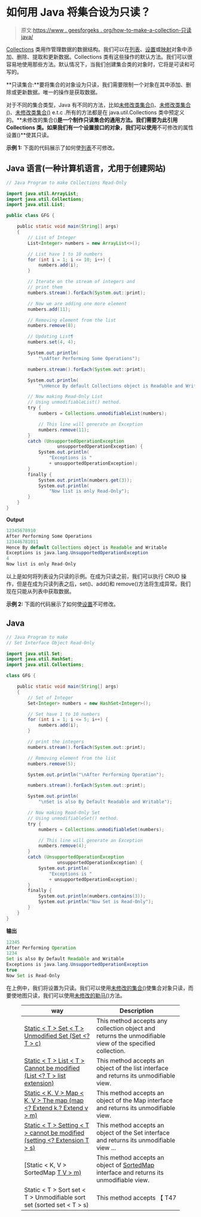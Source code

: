 # 如何用 Java 将集合设为只读？

> 原文:[https://www . geesforgeks . org/how-to-make-a-collection-只读 java/](https://www.geeksforgeeks.org/how-to-make-a-collection-read-only-in-java/)

[Collections](https://www.google.com/url?client=internal-element-cse&cx=009682134359037907028:tj6eafkv_be&q=https://www.geeksforgeeks.org/collections-class-in-java/&sa=U&ved=2ahUKEwjE-47J-4jtAhV7yDgGHSHpBosQFjADegQIBxAB&usg=AOvVaw3nfBibtN30zMyMaKgkcBhs) 类用作管理数据的数据结构。我们可以在[列表](https://www.geeksforgeeks.org/list-interface-java-examples/)、[设置](https://www.geeksforgeeks.org/set-in-java/)或[映射](https://www.geeksforgeeks.org/map-interface-java-examples/)对象中添加、删除、提取和更新数据。Collections 类有这些操作的默认方法。我们可以很容易地使用那些方法。默认情况下，当我们创建集合类的对象时，它将是可读和可写的。

**只读集合:**要将集合的对象设为只读，我们需要限制一个对象在其中添加、删除或更新数据。唯一的操作是获取数据。

对于不同的集合类型，Java 有不同的方法，比如[未修改类集合()](https://www.google.com/url?client=internal-element-cse&cx=009682134359037907028:tj6eafkv_be&q=https://www.geeksforgeeks.org/collections-unmodifiablecollection-method-in-java-with-examples/&sa=U&ved=2ahUKEwjPysO3-ojtAhVUxDgGHUSJBrMQFjAAegQIAhAC&usg=AOvVaw34memnWtHuTQ1iWx8vJqtX)、[未修改类集合()](https://www.google.com/url?client=internal-element-cse&cx=009682134359037907028:tj6eafkv_be&q=https://www.geeksforgeeks.org/collections-unmodifiablemap-method-in-java-with-examples/&sa=U&ved=2ahUKEwjPysO3-ojtAhVUxDgGHUSJBrMQFjADegQICBAC&usg=AOvVaw1voSazT4THaKoQcnK2dxax)、[未修改类集合()](https://www.google.com/url?client=internal-element-cse&cx=009682134359037907028:tj6eafkv_be&q=https://www.geeksforgeeks.org/collections-unmodifiableset-method-in-java-with-examples/&sa=U&ved=2ahUKEwjPysO3-ojtAhVUxDgGHUSJBrMQFjAGegQIBBAC&usg=AOvVaw0yxyrm-yd_YxzCAQls0ZeH) e.t.c .所有的方法都是在 java.util.Collections 类中预定义的。**未修改的集合()**是一个制作只读集合的通用方法。我们需要为此引用 Collections 类。如果我们有一个设置接口的对象，我们可以使用**不可修改的属性设置()**使其只读。

**示例 1:** 下面的代码展示了如何使[列表](https://www.geeksforgeeks.org/list-interface-java-examples/)不可修改。

## Java 语言(一种计算机语言，尤用于创建网站)

```java
// Java Program to make Collections Read-Only

import java.util.ArrayList;
import java.util.Collections;
import java.util.List;

public class GFG {

    public static void main(String[] args)
    {
        // List of Integer
        List<Integer> numbers = new ArrayList<>();

        // List have 1 to 10 numbers
        for (int i = 1; i <= 10; i++) {
            numbers.add(i);
        }

        // Iterate on the stream of integers and
        // print them
        numbers.stream().forEach(System.out::print);

        // Now we are adding one more element
        numbers.add(11);

        // Removing element from the list
        numbers.remove(8);

        // Updating List¶
        numbers.set(4, 4);

        System.out.println(
            "\nAfter Performing Some Operations");

        numbers.stream().forEach(System.out::print);

        System.out.println(
            "\nHence By default Collections object is Readable and Writable");

        // Now making Read-Only List
        // Using unmodifiableList() method.
        try {
            numbers = Collections.unmodifiableList(numbers);

            // This line will generate an Exception
            numbers.remove(11);
        }
        catch (UnsupportedOperationException
                   unsupportedOperationException) {
            System.out.println(
                "Exceptions is "
                + unsupportedOperationException);
        }
        finally {
            System.out.println(numbers.get(3));
            System.out.println(
                "Now list is only Read-Only");
        }
    }
}
```

**Output**

```java
12345678910
After Performing Some Operations
123446781011
Hence By default Collections object is Readable and Writable
Exceptions is java.lang.UnsupportedOperationException
4
Now list is only Read-Only
```

以上是如何将列表设为只读的示例。在成为只读之前，我们可以执行 CRUD 操作，但是在成为只读列表之后，set()、add()和 remove()方法将生成异常。我们现在只能从列表中获取数据。

**示例 2:** 下面的代码展示了如何使[设置](https://www.geeksforgeeks.org/set-in-java/)不可修改。

## Java

```java
// Java Program to make
// Set Interface Object Read-Only

import java.util.Set;
import java.util.HashSet;
import java.util.Collections;

class GFG {

    public static void main(String[] args)
    {
        // Set of Integer
        Set<Integer> numbers = new HashSet<Integer>();

        // Set have 1 to 10 numbers
        for (int i = 1; i <= 5; i++) {
            numbers.add(i);
        }

        // print the integers
        numbers.stream().forEach(System.out::print);

        // Removing element from the list
        numbers.remove(5);

        System.out.println("\nAfter Performing Operation");

        numbers.stream().forEach(System.out::print);

        System.out.println(
            "\nSet is also By Default Readable and Writable");

        // Now making Read-Only Set
        // Using unmodifiableSet() method.
        try {
            numbers = Collections.unmodifiableSet(numbers);

            // This line will generate an Exception
            numbers.remove(4);
        }
        catch (UnsupportedOperationException
                   unsupportedOperationException) {
            System.out.println(
                "Exceptions is "
                + unsupportedOperationException);
        }
        finally {
            System.out.println(numbers.contains(3));
            System.out.println("Now Set is Read-Only");
        }
    }
}
```

**输出**

```java
12345
After Performing Operation
1234
Set is also By Default Readable and Writable
Exceptions is java.lang.UnsupportedOperationException
true
Now Set is Read-Only
```

在上例中，我们将设置为只读。我们可以使用[未修改的集合()](https://www.google.com/url?client=internal-element-cse&cx=009682134359037907028:tj6eafkv_be&q=https://www.geeksforgeeks.org/collections-unmodifiablecollection-method-in-java-with-examples/&sa=U&ved=2ahUKEwjJ-qvh-4jtAhVzzTgGHQ3pAEIQFjAAegQIAhAC&usg=AOvVaw29Q-BrvBoSY76zTcPshzn7)使集合对象只读，而要使地图只读，我们可以使用[未修改的勒马()](https://www.google.com/url?client=internal-element-cse&cx=009682134359037907028:tj6eafkv_be&q=https://www.geeksforgeeks.org/collections-unmodifiablemap-method-in-java-with-examples/&sa=U&ved=2ahUKEwjJ-qvh-4jtAhVzzTgGHQ3pAEIQFjADegQIBxAC&usg=AOvVaw2ynCZsSigSJqUEKFlKw4an)方法。

<figure class="table">

| way | Description |
| --- | --- |
| [Static < T > Set < T > Unmodified Set (Set <? T > c)](https://www.google.com/url?client=internal-element-cse&cx=009682134359037907028:tj6eafkv_be&q=https://www.geeksforgeeks.org/collections-unmodifiablecollection-method-in-java-with-examples/&sa=U&ved=2ahUKEwjJ-qvh-4jtAhVzzTgGHQ3pAEIQFjAAegQIAhAC&usg=AOvVaw29Q-BrvBoSY76zTcPshzn7) | This method accepts any collection object and returns the unmodifiable view of the specified collection. |
| [Static < T > List < T > Cannot be modified (List <? T > list extension)](https://www.google.com/url?client=internal-element-cse&cx=009682134359037907028:tj6eafkv_be&q=https://www.geeksforgeeks.org/collections-unmodifiablelist-method-in-java-with-examples/&sa=U&ved=2ahUKEwjJ-qvh-4jtAhVzzTgGHQ3pAEIQFjABegQICRAC&usg=AOvVaw0zhQbejOyOmBwB5WoWawo-) | This method accepts an object of the list interface and returns its unmodifiable view. |
| [Static < K, V > Map < K, V > The map (map <? Extend k,? Extend v > m)](https://www.google.com/url?client=internal-element-cse&cx=009682134359037907028:tj6eafkv_be&q=https://www.geeksforgeeks.org/collections-unmodifiablemap-method-in-java-with-examples/&sa=U&ved=2ahUKEwjJ-qvh-4jtAhVzzTgGHQ3pAEIQFjADegQIBxAC&usg=AOvVaw2ynCZsSigSJqUEKFlKw4an) | This method accepts an object of the Map interface and returns its unmodifiable view. |
| [Static < T > Setting < T > cannot be modified (setting <? Extension T > s)](https://www.google.com/url?client=internal-element-cse&cx=009682134359037907028:tj6eafkv_be&q=https://www.geeksforgeeks.org/collections-unmodifiableset-method-in-java-with-examples/&sa=U&ved=2ahUKEwjJ-qvh-4jtAhVzzTgGHQ3pAEIQFjAGegQIBRAC&usg=AOvVaw3AdHieOG1AUm3lLLhNuC1-) | This method accepts an object of the Set interface and returns its unmodifiable view ... |
| [Static < K, V > SortedMap [T V > m)](https://www.google.com/url?client=internal-element-cse&cx=009682134359037907028:tj6eafkv_be&q=https://www.geeksforgeeks.org/collections-unmodifiablesortedmap-method-in-java-with-examples/&sa=U&ved=2ahUKEwjK57zR_IjtAhVzzTgGHQ3pAEI4ChAWMAF6BAgIEAI&usg=AOvVaw2rZQvfiG6-b9tnOtkvkcr9) | This method accepts an object of [SortedMap](https://www.google.com/url?client=internal-element-cse&cx=009682134359037907028:tj6eafkv_be&q=https://www.geeksforgeeks.org/sortedmap-java-examples/&sa=U&ved=2ahUKEwiP5YHt_IjtAhXayDgGHa4MBDAQFjAAegQIBBAC&usg=AOvVaw1bsza0E2Mtqo-nVt0xWVtO) interface and returns its unmodifiable view. |
| Static < T > Sort set < T > Unmodifiable sort set (sorted set < T > s) | This method accepts 【 T47 |

</figure>